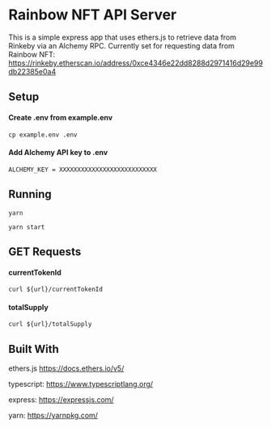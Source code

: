 # Rainbow NFT API Server
This is a simple express app that uses ethers.js to retrieve data from Rinkeby via an Alchemy RPC.  Currently set for requesting data from Rainbow NFT: https://rinkeby.etherscan.io/address/0xce4346e22dd8288d2971416d29e99db22385e0a4

## Setup
#### Create .env from example.env
`cp example.env .env`

#### Add Alchemy API key to .env
`ALCHEMY_KEY = XXXXXXXXXXXXXXXXXXXXXXXXXXX`

## Running
`yarn`

`yarn start`

## GET Requests
#### currentTokenId
`curl ${url}/currentTokenId`

#### totalSupply
`curl ${url}/totalSupply`

## Built With

ethers.js https://docs.ethers.io/v5/
  
typescript:  https://www.typescriptlang.org/
  
express: https://expressjs.com/
  
yarn: https://yarnpkg.com/
